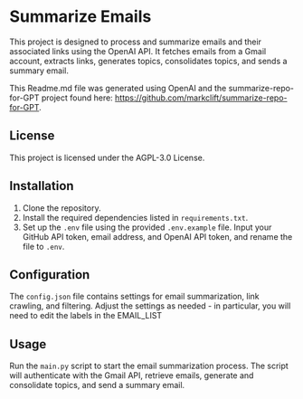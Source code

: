 # Summarize Emails

This project is designed to process and summarize emails and their associated links using the OpenAI API. It fetches emails from a Gmail account, extracts links, generates topics, consolidates topics, and sends a summary email.

This Readme.md file was generated using OpenAI and the summarize-repo-for-GPT project found here: https://github.com/markclift/summarize-repo-for-GPT.

## License

This project is licensed under the AGPL-3.0 License.

## Installation

1. Clone the repository.
2. Install the required dependencies listed in `requirements.txt`.
3. Set up the `.env` file using the provided `.env.example` file. Input your GitHub API token, email address, and OpenAI API token, and rename the file to `.env`.

## Configuration

The `config.json` file contains settings for email summarization, link crawling, and filtering. Adjust the settings as needed - in particular, you will need to edit the labels in the EMAIL_LIST

## Usage

Run the `main.py` script to start the email summarization process. The script will authenticate with the Gmail API, retrieve emails, generate and consolidate topics, and send a summary email.
